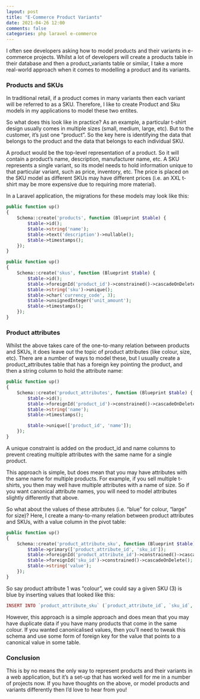 ```yaml
---
layout: post
title: "E-Commerce Product Variants"
date: 2021-04-26 12:00
comments: false
categories: php laravel e-commerce
---
```


I often see developers asking how to model products and their variants in e-commerce projects. Whilst a lot of developers will create a products table in their database and then a product_variants table or similar, I take a more real-world approach when it comes to modelling a product and its variants.

### Products and SKUs

In traditional retail, if a product comes in many variants then each variant will be referred to as a SKU. Therefore, I like to create Product and Sku models in my applications to model these two entites.

So what does this look like in practice? As an example, a particular t-shirt design usually comes in multiple sizes (small, medium, large, etc). But to the customer, it’s just one “product”. So the key here is identifying the data that belongs to the product and the data that belongs to each individual SKU.

A product would be the top-level representation of a product. So it will contain a product’s name, description, manufacturer name, etc. A SKU represents a single variant, so its model needs to hold information unique to that particular variant, such as price, inventory, etc. The price is placed on the SKU model as different SKUs may have different prices (i.e. an XXL t-shirt may be more expensive due to requiring more material).

In a Laravel application, the migrations for these models may look like this:

```php
public function up()
{
    Schema::create('products', function (Blueprint $table) {
        $table->id();
        $table->string('name');
        $table->text('description')->nullable();
        $table->timestamps();
    });
}
```

```php
public function up()
{
    Schema::create('skus', function (Blueprint $table) {
        $table->id();
        $table->foreignId('product_id')->constrained()->cascadeOnDelete();
        $table->string('sku')->unique();
        $table->char('currency_code', 3);
        $table->unsignedInteger('unit_amount');
        $table->timestamps();
    });
}
```

### Product attributes

Whilst the above takes care of the one-to-many relation between products and SKUs, it does leave out the topic of product attributes (like colour, size, etc). There are a number of ways to model these, but I usually create a product_attributes table that has a foreign key pointing the product, and then a string column to hold the attribute name:

```php
public function up()
{
    Schema::create('product_attributes', function (Blueprint $table) {
        $table->id();
        $table->foreignId('product_id')->constrained()->cascadeOnDelete();
        $table->string('name');
        $table->timestamps();

        $table->unique(['product_id', 'name']);
    });
}
```

A unique constraint is added on the product_id and name columns to prevent creating multiple attributes with the same name for a single product.

This approach is simple, but does mean that you may have attributes with the same name for multiple products. For example, if you sell multiple t-shirts, you then may well have multiple attributes with a name of size. So if you want canonical attribute names, you will need to model attributes slightly differently that above.

So what about the values of these attributes (i.e. “blue” for colour, “large” for size)? Here, I create a many-to-many relation between product attributes and SKUs, with a value column in the pivot table:

```php
public function up()
{
    Schema::create('product_attribute_sku', function (Blueprint $table) {
        $table->primary(['product_attribute_id', 'sku_id']);
        $table->foreignId('product_attribute_id')->constrained()->cascadeOnDelete();
        $table->foreignId('sku_id')->constrained()->cascadeOnDelete();
        $table->string('value');
    });
}
```

So say product attribute 1 was “colour”, we could say a given SKU (3) is blue by inserting values that looked like this:

```php
INSERT INTO `product_attribute_sku` (`product_attribute_id`, `sku_id`, `value`) VALUES (1, 3, 'blue');
```

However, this approach is a simple approach and does mean that you may have duplicate data if you have many products that come in the same colour. If you wanted canonicalised values, then you’ll need to tweak this schema and use some form of foreign key for the value that points to a canonical value in some table.

### Conclusion

This is by no means the only way to represent products and their variants in a web application, but it’s a set-up that has worked well for me in a number of projects now. If you have thoughts on the above, or model products and variants differently then I’d love to hear from you!